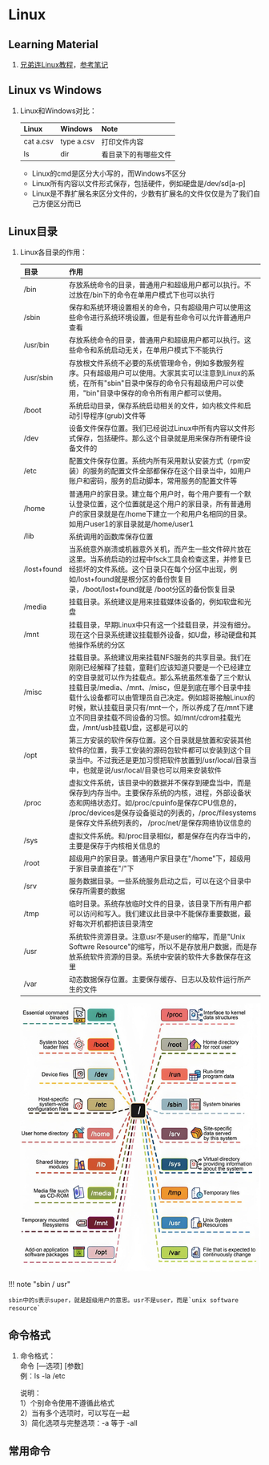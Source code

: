 # Linux

## Learning Material
1. [兄弟连Linux教程](https://www.bilibili.com/video/BV1mW411i7Qf?p=1)，[参考笔记](https://blog.csdn.net/yy150122/article/details/106146414)

## Linux vs Windows

1. Linux和Windows对比：

    | Linux | Windows | Note |
    | ---- | ---- | ---- |
    | cat a.csv | type a.csv | 打印文件内容 |
    | ls | dir | 看目录下的有哪些文件 |

    - Linux的cmd是区分大小写的，而Windows不区分
    - Linux所有内容以文件形式保存，包括硬件，例如硬盘是/dev/sd[a-p]
    - Linux是不靠扩展名来区分文件的，少数有扩展名的文件仅仅是为了我们自己方便区分而已

## Linux目录
1. Linux各目录的作用：

    | 目录 | 作用 |
    | ---- | ---- |
    | /bin | 存放系统命令的目录，普通用户和超级用户都可以执行。不过放在/bin下的命令在单用户模式下也可以执行 |
    | /sbin | 保存和系统环境设置相关的命令，只有超级用户可以使用这些命令进行系统环境设置，但是有些命令可以允许普通用户查看 |
    | /usr/bin | 存放系统命令的目录，普通用户和超级用户都可以执行。这些命令和系统启动无关，在单用户模式下不能执行 |
    | /usr/sbin | 存放根文件系统不必要的系统管理命令，例如多数服务程序。只有超级用户可以使用。大家其实可以注意到Linux的系统，在所有"sbin"目录中保存的命令只有超级用户可以使用，"bin"目录中保存的命令所有用户都可以使用。|
    | /boot | 系统启动目录，保存系统启动相关的文件，如内核文件和启动引导程序(grub)文件等 |
    | /dev | 设备文件保存位置。我们已经说过Linux中所有内容以文件形式保存，包括硬件。那么这个目录就是用来保存所有硬件设备文件的 |
    | /etc | 配置文件保存位置。系统内所有采用默认安装方式（rpm安装）的服务的配置文件全部都保存在这个目录当中，如用户账户和密码，服务的启动脚本，常用服务的配置文件等 |
    | /home | 普通用户的家目录。建立每个用户时，每个用户要有一个默认登录位置，这个位置就是这个用户的家目录，所有普通用户的家目录就是在/home下建立一个和用户名相同的目录。如用户user1的家目录就是/home/user1 |
    | /lib | 系统调用的函数库保存位置 |
    | /lost+found | 当系统意外崩溃或机器意外关机，而产生一些文件碎片放在这里。当系统启动的过程中fsck工具会检查这里，并修复已经损坏的文件系统。这个目录只在每个分区中出现，例如/lost+found就是根分区的备份恢复目录，/boot/lost+found就是 /boot分区的备份恢复目录 |
    | /media | 挂载目录。系统建议是用来挂载媒体设备的，例如软盘和光盘 |
    | /mnt | 挂载目录，早期Linux中只有这一个挂载目录，并没有细分。现在这个目录系统建议挂载额外设备，如U盘，移动硬盘和其他操作系统的分区 |
    | /misc | 挂载目录。系统建议用来挂载NFS服务的共享目录。我们在刚刚已经解释了挂载，童鞋们应该知道只要是一个已经建立的空目录就可以作为挂载点。那么系统虽然准备了三个默认挂载目录/media、/mnt、/misc，但是到底在哪个目录中挂载什么设备都可以由管理员自己决定。例如超哥接触Linux的时候，默认挂载目录只有/mnt一个，所以养成了在/mnt下建立不同目录挂载不同设备的习惯。如/mnt/cdrom挂载光盘，/mnt/usb挂载U盘，这都是可以的 |
    | /opt | 第三方安装的软件保存位置。这个目录就是放置和安装其他软件的位置，我手工安装的源码包软件都可以安装到这个目录当中。不过我还是更加习惯把软件放置到/usr/local/目录当中，也就是说/usr/local/目录也可以用来安装软件 |
    | /proc | 虚拟文件系统，该目录中的数据并不保存到硬盘当中，而是保存到内存当中。主要保存系统的内核，进程，外部设备状态和网络状态灯。如/proc/cpuinfo是保存CPU信息的， /proc/devices是保存设备驱动的列表的，/proc/filesystems是保存文件系统列表的， /proc/net/是保存网络协议信息的 |
    | /sys | 虚拟文件系统。和/proc目录相似，都是保存在内存当中的，主要是保存于内核相关信息的 |
    | /root | 超级用户的家目录。普通用户家目录在"/home"下，超级用于家目录直接在"/"下 |
    | /srv | 服务数据目录。一些系统服务启动之后，可以在这个目录中保存所需要的数据 |
    | /tmp | 临时目录。系统存放临时文件的目录，该目录下所有用户都可以访问和写入。我们建议此目录中不能保存重要数据，最好每次开机都把该目录清空 |
    | /usr | 系统软件资源目录。注意usr不是user的缩写，而是"Unix Softwre Resource"的缩写，所以不是存放用户数据，而是存放系统软件资源的目录。系统中安装的软件大多数保存在这里 |
    | /var | 动态数据保存位置。主要保存缓存、日志以及软件运行所产生的文件 |

    ![alt text](../img/image-21.png)

!!! note "sbin / usr"

    sbin中的s表示super，就是超级用户的意思。usr不是user，而是`unix software resource`

## 命令格式
1. 命令格式：  
 命令 [—选项] [参数]  
 例：ls -la /etc

    说明：  
  1）个别命令使用不遵循此格式  
  2）当有多个选项时，可以写在一起  
  3）简化选项与完整选项：-a 等于 -all 


## 常用命令


